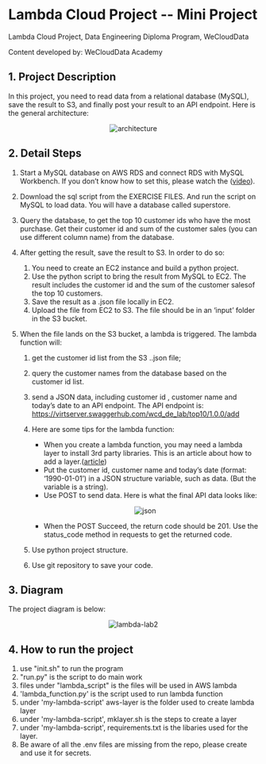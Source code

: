 # Lambda Cloud Project -- Mini Project

Lambda Cloud Project, Data Engineering Diploma Program, WeCloudData

Content developed by: WeCloudData Academy


## 1. Project Description

In this project, you need to read data from a relational database (MySQL), save the result to S3, and finally post your result to an API endpoint. Here is the general architecture:

<p align="center">
    <img src="https://user-images.githubusercontent.com/108837052/194605139-52a6fc33-4ee7-46dd-b5fc-21fa5bf92e6f.png" alt="architecture"/>
</p>

## 2. Detail Steps

1. Start a MySQL database on AWS RDS and connect RDS with MySQL Workbench. If you don’t know how to set this, please watch the ([video](https://www.youtube.com/watch?v=Ng_zi11N4_c)).
2. Download the sql script from the EXERCISE FILES. And run the script on MySQL to load data. You will have a database called superstore.
3. Query the database, to get the top 10 customer ids who have the most purchase. Get their customer id and sum of the customer sales (you can use different column name) from the database.
4. After getting the result, save the result to S3. In order to do so:
    1) You need to create an EC2 instance and build a python project.
    2) Use the python script to bring the result from MySQL to EC2. The result includes the customer id and the sum of the customer salesof the top 10 customers.
    3) Save the result as a .json file locally in EC2.
    4) Upload the file from EC2 to S3. The file should be in an ‘input’ folder in the S3 bucket. 

5. When the file lands on the S3 bucket, a lambda is triggered. The lambda function will:
    1) get the customer id list from the S3 ..json file;
    2) query the customer names from the database based on the customer id list.
    3) send a JSON data, including customer id , customer name and today’s date to an API endpoint. The API endpoint is: https://virtserver.swaggerhub.com/wcd_de_lab/top10/1.0.0/add
    4) Here are some tips for the lambda function: 
        * When you create a lambda function, you may need a lambda layer to install 3rd party libraries. This is an article about how to add a layer.([article](https://towardsdatascience.com/building-custom-layers-on-aws-lambda-35d17bd9abbb))
        * Put the customer id, customer name and today’s date (format: ‘1990-01-01’) in a JSON structure variable, such as data. (But the variable is a string).
        * Use POST to send data. Here is what the final API data looks like: 
        
        <p align="center">
            <img src="https://user-images.githubusercontent.com/108837052/194609243-0abe3f13-dc76-473a-b51e-0b0f916bc72c.jpg" alt="json"/>
        </p>
        

        
        * When the POST Succeed, the return code should be 201. Use the status_code method in requests to get the returned code. 

    5) Use python project structure.
    6) Use git repository to save your code. 


## 3. Diagram
The project diagram is below:

<p align="center">
    <img src="https://user-images.githubusercontent.com/108837052/194732445-3ce4dfc7-846f-455a-b045-ece143b4302f.JPG" alt="lambda-lab2"/>
</p>


## 4. How to run the project



1. use "init.sh" to run the program
2. "run.py" is the script to do main work
3. files under "lambda_script" is the files will be used in AWS lambda
4. 'lambda_function.py' is the script used to run lambda function
5. under 'my-lambda-script' aws-layer is the folder used to create lambda layer
6. under 'my-lambda-script', mklayer.sh is the steps to create a layer
7. under 'my-lambda-script', requirements.txt is the libaries used for the layer.
8. Be aware of all the .env files are missing from the repo, please create and use it for secrets.


